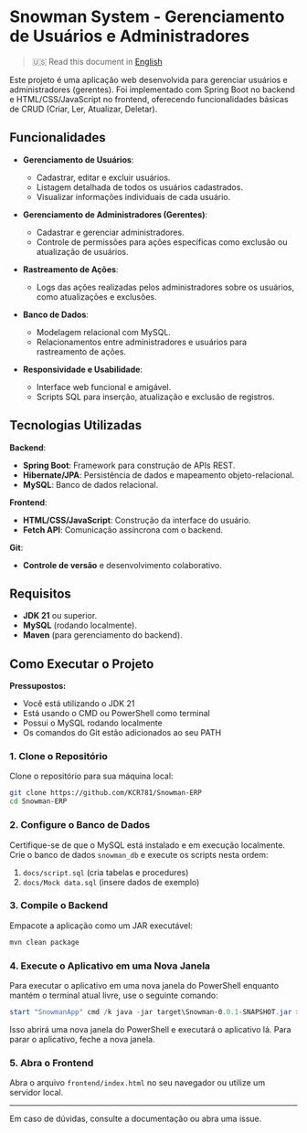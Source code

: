 # Snowman System - Gerenciamento de Usuários e Administradores

> 🇺🇸 Read this document in [English](README.md)

Este projeto é uma aplicação web desenvolvida para gerenciar usuários e administradores (gerentes). Foi implementado com Spring Boot no backend e HTML/CSS/JavaScript no frontend, oferecendo funcionalidades básicas de CRUD (Criar, Ler, Atualizar, Deletar).

## Funcionalidades

- **Gerenciamento de Usuários**:
  - Cadastrar, editar e excluir usuários.
  - Listagem detalhada de todos os usuários cadastrados.
  - Visualizar informações individuais de cada usuário.

- **Gerenciamento de Administradores (Gerentes)**:
  - Cadastrar e gerenciar administradores.
  - Controle de permissões para ações específicas como exclusão ou atualização de usuários.

- **Rastreamento de Ações**:
  - Logs das ações realizadas pelos administradores sobre os usuários, como atualizações e exclusões.

- **Banco de Dados**:
  - Modelagem relacional com MySQL.
  - Relacionamentos entre administradores e usuários para rastreamento de ações.

- **Responsividade e Usabilidade**:
  - Interface web funcional e amigável.
  - Scripts SQL para inserção, atualização e exclusão de registros.

## Tecnologias Utilizadas

**Backend**:

- **Spring Boot**: Framework para construção de APIs REST.
- **Hibernate/JPA**: Persistência de dados e mapeamento objeto-relacional.
- **MySQL**: Banco de dados relacional.

**Frontend**:

- **HTML/CSS/JavaScript**: Construção da interface do usuário.
- **Fetch API**: Comunicação assíncrona com o backend.

**Git**:

- **Controle de versão** e desenvolvimento colaborativo.

## Requisitos

- **JDK 21** ou superior.
- **MySQL** (rodando localmente).
- **Maven** (para gerenciamento do backend).

## Como Executar o Projeto

**Pressupostos:**
- Você está utilizando o JDK 21
- Está usando o CMD ou PowerShell como terminal
- Possui o MySQL rodando localmente
- Os comandos do Git estão adicionados ao seu PATH

### 1. Clone o Repositório

Clone o repositório para sua máquina local:

```bash
git clone https://github.com/KCR781/Snowman-ERP
cd Snowman-ERP
```

### 2. Configure o Banco de Dados

Certifique-se de que o MySQL está instalado e em execução localmente. Crie o banco de dados `snowman_db` e execute os scripts nesta ordem:

1. `docs/script.sql` (cria tabelas e procedures)
2. `docs/Mock data.sql` (insere dados de exemplo)

### 3. Compile o Backend

Empacote a aplicação como um JAR executável:

```bash
mvn clean package
```

### 4. Execute o Aplicativo em uma Nova Janela

Para executar o aplicativo em uma nova janela do PowerShell enquanto mantém o terminal atual livre, use o seguinte comando:

```powershell
start "SnowmanApp" cmd /k java -jar target\Snowman-0.0.1-SNAPSHOT.jar > output.log
```

Isso abrirá uma nova janela do PowerShell e executará o aplicativo lá. Para parar o aplicativo, feche a nova janela.

### 5. Abra o Frontend

Abra o arquivo `frontend/index.html` no seu navegador ou utilize um servidor local.

---

Em caso de dúvidas, consulte a documentação ou abra uma issue.
